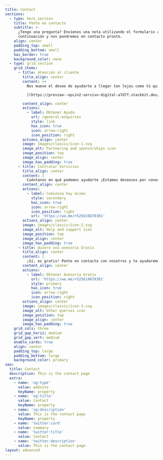 ```yaml
---
title: Contact
sections:
  - type: hero_section
    title: Ponte en contacto
    subtitle: >-
      ¿Tengo una pregunta? Envíenos una nota utilizando el formulario a
      continuación y nos pondremos en contacto pronto.
    align: center
    padding_top: small
    padding_bottom: small
    has_border: true
    background_color: none
  - type: grid_section
    grid_items:
      - title: Atención al cliente
        title_align: center
        content: >+
          Nos mueve el deseo de ayudarte a llegar tan lejos como tú quieras.[

          ](https://preview--opcin2-servivo-digital-a7d7f.stackbit.dev/general-enquiries/)

        content_align: center
        actions:
          - label: Obtener Ayuda
            url: /general-enquiries
            style: link
            has_icon: true
            icon: arrow-right
            icon_position: right
        actions_align: center
        image: images/classic/icon-1.svg
        image_alt: Partnering and sponsorships icon
        image_position: top
        image_align: center
        image_has_padding: true
      - title: Contratar Servicios
        title_align: center
        content: |
          Cuéntanos en qué podemos ayudarte ¡Estamos deseosos por conocerte!
        content_align: center
        actions:
          - label: Comienza hoy mismo
            style: secondary
            has_icon: true
            icon: arrow-right
            icon_position: right
            url: 'https://wa.me/+525619878301'
        actions_align: center
        image: images/classic/icon-2.svg
        image_alt: Help and support icon
        image_position: top
        image_align: center
        image_has_padding: true
      - title: Quiero una asesoría Gratis
        title_align: center
        content: |
          ¡Sí, es gratis! Ponte en contacto con nosotros y te ayudaremos
        content_align: center
        actions:
          - label: Obtener Asesoría Gratis
            url: 'https://wa.me/+525619878301'
            style: primary
            has_icon: true
            icon: arrow-right
            icon_position: right
        actions_align: center
        image: images/classic/icon-3.svg
        image_alt: Other queries icon
        image_position: top
        image_align: center
        image_has_padding: true
    grid_cols: three
    grid_gap_horiz: medium
    grid_gap_vert: medium
    enable_cards: true
    align: center
    padding_top: large
    padding_bottom: large
    background_color: primary
seo:
  title: Contact
  description: This is the contact page
  extra:
    - name: 'og:type'
      value: website
      keyName: property
    - name: 'og:title'
      value: Contact
      keyName: property
    - name: 'og:description'
      value: This is the contact page
      keyName: property
    - name: 'twitter:card'
      value: summary
    - name: 'twitter:title'
      value: Contact
    - name: 'twitter:description'
      value: This is the contact page
layout: advanced
---
```

